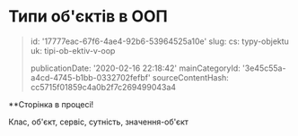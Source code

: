 Типи об'єктів в ООП
===================

> id: '17777eac-67f6-4ae4-92b6-53964525a10e'
> slug:
> 	cs: typy-objektu
> 	uk: tipi-ob-ektiv-v-oop
> 
> publicationDate: '2020-02-16 22:18:42'
> mainCategoryId: '3e45c55a-a4cd-4745-b1bb-0332702fefbf'
> sourceContentHash: cc5715f01859c4a0b2f7c269499043a4

**Сторінка в процесі!

Клас, об'єкт, сервіс, сутність, значення-об'єкт
